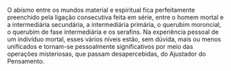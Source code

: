 ﻿O abismo entre os mundos material e espiritual fica perfeitamente preenchido pela ligação consecutiva feita em série, entre o homem mortal e a intermediária secundária, a intermediária primária, o querubim moroncial, o querubim de fase intermediária e os serafins. Na experiência pessoal de um indivíduo mortal, esses vários níveis estão, sem dúvida, mais ou menos unificados e tornam-se pessoalmente significativos por meio das operações misteriosas, que passam desapercebidas, do Ajustador do Pensamento.